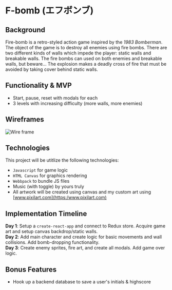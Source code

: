 # F-bomb (エフボンブ)
## Background
Fire-bomb is a retro-styled action game inspired by the _1983 Bomberman_. The object of the game is to destroy all enemies using fire bombs. There are two different kinds of walls which impede the player: static walls and breakable walls. The fire bombs can used on both enemies and breakable walls, but beware... The explosion makes a deadly cross of fire that must be avoided by taking cover behind static walls.

## Functionality & MVP
- Start, pause, reset with modals for each
- 3 levels with increasing difficulty (more walls, more enemies)

## Wireframes
![Wire frame](publib/wireFrame.png?raw=true)

## Technologies
This project will be utitlize the following technologies: 
+ `Javascript` for game logic
+ `HTML Canvas` for graphics rendering
+ `Webbpack` to bundle JS files
+ Music (with toggle) by yours truly
+ All artwork will be created using canvas and my custom art using [www.pixilart.com](https:/www.pixilart.com)

## Implementation Timeline
**Day 1**: Setup a `create-react-app` and connect to Redux store. Acquire game art and setup canvas backdrop/static walls.  
**Day 2**: Add main character and create logic for basic movements and wall collisions. Add bomb-dropping functionality.  
**Day 3**: Create enemy sprites, fire art, and create all modals. Add game over logic.  

## Bonus Features
+ Hook up a backend database to save a user's initials & highscore
